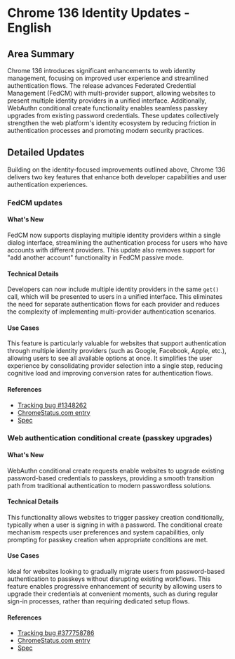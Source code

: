 # Chrome 136 Identity Updates - English

## Area Summary

Chrome 136 introduces significant enhancements to web identity management, focusing on improved user experience and streamlined authentication flows. The release advances Federated Credential Management (FedCM) with multi-provider support, allowing websites to present multiple identity providers in a unified interface. Additionally, WebAuthn conditional create functionality enables seamless passkey upgrades from existing password credentials. These updates collectively strengthen the web platform's identity ecosystem by reducing friction in authentication processes and promoting modern security practices.

## Detailed Updates

Building on the identity-focused improvements outlined above, Chrome 136 delivers two key features that enhance both developer capabilities and user authentication experiences.

### FedCM updates

#### What's New
FedCM now supports displaying multiple identity providers within a single dialog interface, streamlining the authentication process for users who have accounts with different providers. This update also removes support for "add another account" functionality in FedCM passive mode.

#### Technical Details
Developers can now include multiple identity providers in the same `get()` call, which will be presented to users in a unified interface. This eliminates the need for separate authentication flows for each provider and reduces the complexity of implementing multi-provider authentication scenarios.

#### Use Cases
This feature is particularly valuable for websites that support authentication through multiple identity providers (such as Google, Facebook, Apple, etc.), allowing users to see all available options at once. It simplifies the user experience by consolidating provider selection into a single step, reducing cognitive load and improving conversion rates for authentication flows.

#### References
- [Tracking bug #1348262](https://bugs.chromium.org/p/chromium/issues/detail?id=1348262)
- [ChromeStatus.com entry](https://chromestatus.com/feature/5049732142194688)
- [Spec](https://fedidcg.github.io/FedCM/)

### Web authentication conditional create (passkey upgrades)

#### What's New
WebAuthn conditional create requests enable websites to upgrade existing password-based credentials to passkeys, providing a smooth transition path from traditional authentication to modern passwordless solutions.

#### Technical Details
This functionality allows websites to trigger passkey creation conditionally, typically when a user is signing in with a password. The conditional create mechanism respects user preferences and system capabilities, only prompting for passkey creation when appropriate conditions are met.

#### Use Cases
Ideal for websites looking to gradually migrate users from password-based authentication to passkeys without disrupting existing workflows. This feature enables progressive enhancement of security by allowing users to upgrade their credentials at convenient moments, such as during regular sign-in processes, rather than requiring dedicated setup flows.

#### References
- [Tracking bug #377758786](https://bugs.chromium.org/p/chromium/issues/detail?id=377758786)
- [ChromeStatus.com entry](https://chromestatus.com/feature/5097871013068800)
- [Spec](https://w3c.github.io/webauthn/#enum-credentialmediationrequirement)
